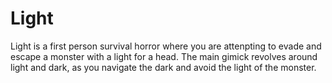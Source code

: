 # Light
Light is a first person survival horror where you are attenpting to evade and escape a monster with a light for a head. The main gimick revolves around light and dark, as you navigate the dark and avoid the light of the monster.
